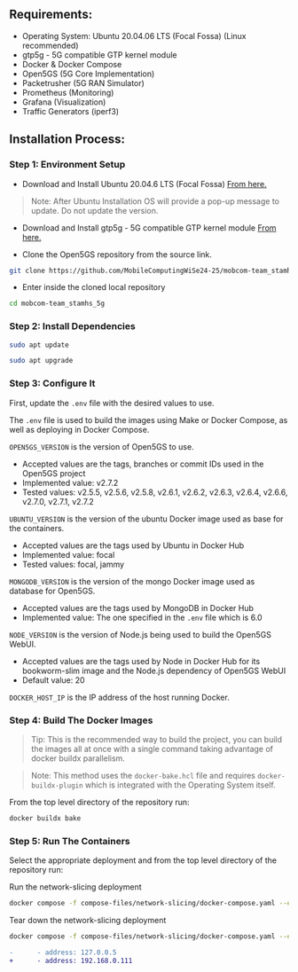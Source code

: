 ## Requirements:

- Operating System: Ubuntu 20.04.06 LTS (Focal Fossa) (Linux recommended)
- gtp5g - 5G compatible GTP kernel module
- Docker & Docker Compose
- Open5GS (5G Core Implementation)
- Packetrusher (5G RAN Simulator)
- Prometheus (Monitoring)
- Grafana (Visualization)
- Traffic Generators (iperf3)

## Installation Process:

### Step 1: Environment Setup
- Download and Install Ubuntu 20.04.6 LTS (Focal Fossa) [From here.](https://releases.ubuntu.com/focal/)

> Note: After Ubuntu Installation OS will provide a pop-up message to update. Do not update the version.

- Download and Install gtp5g - 5G compatible GTP kernel module [From here.](https://github.com/free5gc/gtp5g)

- Clone the Open5GS repository from the source link.

```bash
git clone https://github.com/MobileComputingWiSe24-25/mobcom-team_stamhs_5g.git
```
- Enter inside the cloned local repository
```bash
cd mobcom-team_stamhs_5g
```
### Step 2: Install Dependencies
```bash
sudo apt update 
```
```bash
sudo apt upgrade
```
### Step 3: Configure It 

First, update the `.env` file with the desired values to use.

The `.env` file is used to build the images using Make or Docker Compose, as well as deploying in Docker Compose.

`OPEN5GS_VERSION` is the version of Open5GS to use.
- Accepted values are the tags, branches or commit IDs used in the Open5GS project
- Implemented value: v2.7.2
- Tested values: v2.5.5, v2.5.6, v2.5.8, v2.6.1, v2.6.2, v2.6.3, v2.6.4, v2.6.6, v2.7.0, v2.7.1, v2.7.2

`UBUNTU_VERSION` is the version of the ubuntu Docker image used as base for the containers.
- Accepted values are the tags used by Ubuntu in Docker Hub
- Implemented value: focal
- Tested values: focal, jammy

`MONGODB_VERSION` is the version of the mongo Docker image used as database for Open5GS.
- Accepted values are the tags used by MongoDB in Docker Hub
- Implemented value: The one specified in the `.env` file which is 6.0

`NODE_VERSION` is the version of Node.js being used to build the Open5GS WebUI.
- Accepted values are the tags used by Node in Docker Hub for its bookworm-slim image and the Node.js dependency of Open5GS WebUI
- Default value: 20

`DOCKER_HOST_IP` is the IP address of the host running Docker.

### Step 4: Build The Docker Images

> Tip: This is the recommended way to build the project, you can build the images all at once with a single command taking advantage of docker buildx parallelism.

> Note: This method uses the `docker-bake.hcl` file and requires `docker-buildx-plugin` which is integrated with the Operating System itself.

From the top level directory of the repository run:
```bash
docker buildx bake
```
### Step 5: Run The Containers

Select the appropriate deployment and from the top level directory of the repository run:

Run the network-slicing deployment
```bash
docker compose -f compose-files/network-slicing/docker-compose.yaml --env-file=.env up -d
```
Tear down the network-slicing deployment
```bash
docker compose -f compose-files/network-slicing/docker-compose.yaml --env-file=.env down
```


```diff
-      - address: 127.0.0.5
+      - address: 192.168.0.111



















